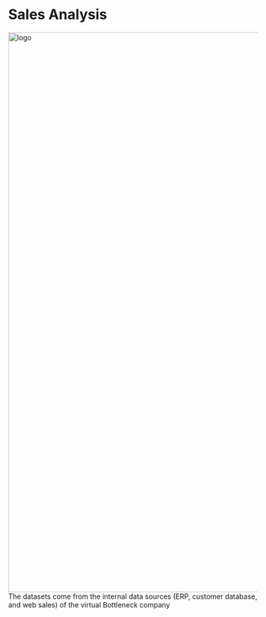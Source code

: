 # Sales Analysis 
<img width="1131" alt="logo" src="https://user-images.githubusercontent.com/67431758/229382755-436acc84-6465-45dc-8f2a-4c6dca36a5e2.png">
The datasets come from the internal data sources (ERP, customer database, and web sales) of the virtual Bottleneck company
